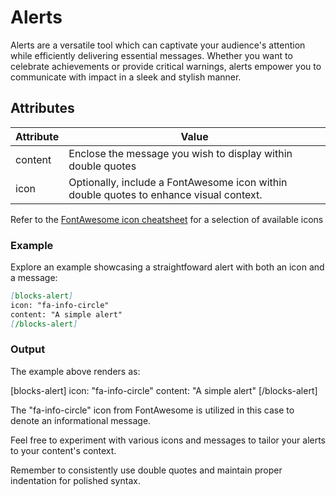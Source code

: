 # Alerts

Alerts are a versatile tool which can captivate your audience's attention while efficiently delivering essential messages. Whether you want to celebrate achievements or provide critical warnings, alerts empower you to communicate with impact in a sleek and stylish manner.

## Attributes

| Attribute | Value                                                                                  |
| --------- | -------------------------------------------------------------------------------------- |
| content   | Enclose the message you wish to display within double quotes                           |
| icon      | Optionally, include a FontAwesome icon within double quotes to enhance visual context. |

Refer to the [FontAwesome icon cheatsheet](https://fontawesome.com/v4/cheatsheet/) for a selection of available icons

### Example

Explore an example showcasing a straightfoward alert with both an icon and a message:

```markdown
[blocks-alert]
icon: "fa-info-circle"
content: "A simple alert"
[/blocks-alert]
```

### Output

The example above renders as:

[blocks-alert]
icon: "fa-info-circle"
content: "A simple alert"
[/blocks-alert]

The "fa-info-circle" icon from FontAwesome is utilized in this case to denote an informational message.

Feel free to experiment with various icons and messages to tailor your alerts to your content's context.

Remember to consistently use double quotes and maintain proper indentation for polished syntax.
